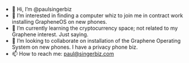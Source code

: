- 👋 Hi, I’m @paulsingerbiz
- 👀 I’m interested in finding a computer whiz to join me in contract work installing GrapheneOS on new phones.
- 🌱 I’m currently learning the cryptocurrency space; not related to my Graphene interest. Just saying.
- 💞️ I’m looking to collaborate on installation of the Graphene Operating System on new phones. I have a privacy phone biz.
- 📫 How to reach me: paul@singerbiz.com

<!---
paulsingerbiz/paulsingerbiz is a ✨ special ✨ repository because its `README.md` (this file) appears on your GitHub profile.
You can click the Preview link to take a look at your changes.
--->
